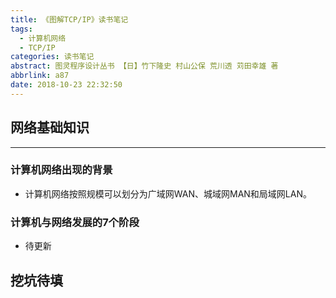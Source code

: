 ```yaml
---
title: 《图解TCP/IP》读书笔记
tags:
  - 计算机网络
  - TCP/IP
categories: 读书笔记
abstract: 图灵程序设计丛书 【日】竹下隆史 村山公保 荒川透 苅田幸雄 著
abbrlink: a87
date: 2018-10-23 22:32:50
---
```


## 网络基础知识
---

### 计算机网络出现的背景
- 计算机网络按照规模可以划分为广域网WAN、城域网MAN和局域网LAN。

### 计算机与网络发展的7个阶段
- 待更新

## 挖坑待填